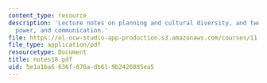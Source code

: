 ```yaml
---
content_type: resource
description: 'Lecture notes on planning and cultural diversity, and two cases: culture,
  power, and communication.'
file: https://ol-ocw-studio-app-production.s3.amazonaws.com/courses/11-201-gateway-planning-action-fall-2007/5e1a1ba5636f876adb619b2426885ea5_notes18.pdf
file_type: application/pdf
resourcetype: Document
title: notes18.pdf
uid: 5e1a1ba5-636f-876a-db61-9b2426885ea5
---
```

